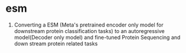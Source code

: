 # esm
1. Converting a ESM (Meta's pretrained encoder only model for downstream protein classification tasks) to an autoregressive model(Decoder only model) and fine-tuned Protein Sequencing and down stream protein related tasks
